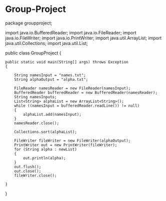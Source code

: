 # Group-Project
package groupproject;

import java.io.BufferedReader;
import java.io.FileReader;
import java.io.FileWriter;
import java.io.PrintWriter;
import java.util.ArrayList;
import java.util.Collections;
import java.util.List;

public class GroupProject 
{

	public static void main(String[] args) throws Exception 
	{

		String namesInput = "names.txt";
		String alphaOutput = "alpha.txt";

		FileReader namesReader = new FileReader(namesInput);
		BufferedReader bufferedReader = new BufferedReader(namesReader);
		String namesInputs;
		List<String> alphaList = new ArrayList<String>();
		while ((namesInput = bufferedReader.readLine()) != null) 
		{
			alphaList.add(namesInput);
		}
		namesReader.close();

		Collections.sort(alphaList);

		FileWriter fileWriter = new FileWriter(alphaOutput);
		PrintWriter out = new PrintWriter(fileWriter);
		for (String alpha : newList) 
		{
			out.println(alpha);
		}
		out.flush();
		out.close();
		fileWriter.close();

	}
}
